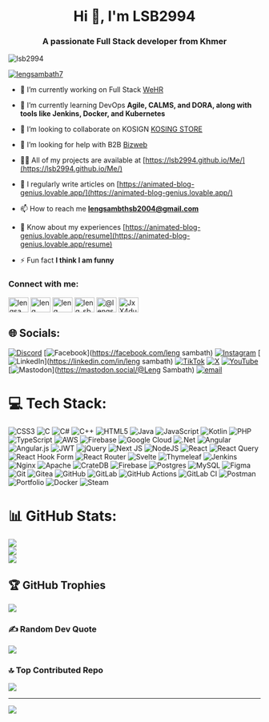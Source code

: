<h1 align="center">Hi 👋, I'm LSB2994</h1>
<h3 align="center">A passionate Full Stack developer from Khmer</h3>

<p align="left"> <img src="https://komarev.com/ghpvc/?username=lsb2994&label=Profile%20views&color=0e75b6&style=flat" alt="lsb2994" /> </p>

<p align="left"> <a href="https://twitter.com/lengsambath7" target="blank"><img src="https://img.shields.io/twitter/follow/lengsambath7?logo=twitter&style=for-the-badge" alt="lengsambath7" /></a> </p>

- 🔭 I’m currently working on Full Stack [WeHR](https://github.com/WeHRMS/bizweb_hrms_api.git)

- 🌱 I’m currently learning DevOps **Agile, CALMS, and DORA, along with tools like Jenkins, Docker, and Kubernetes**

- 👯 I’m looking to collaborate on KOSIGN [KOSING STORE](http://gitea.smart.webcash.co.kr/Cambodia_ANDROID/AOS_KosignStore4.0.git)

- 🤝 I’m looking for help with B2B [Bizweb](https://github.com/KosignHub/bizweb_lms.git)

- 👨‍💻 All of my projects are available at [https://lsb2994.github.io/Me/](https://lsb2994.github.io/Me/)

- 📝 I regularly write articles on [https://animated-blog-genius.lovable.app/](https://animated-blog-genius.lovable.app/)

- 📫 How to reach me **lengsambthsb2004@gmail.com**

- 📄 Know about my experiences [https://animated-blog-genius.lovable.app/resume](https://animated-blog-genius.lovable.app/resume)

- ⚡ Fun fact **I think I am funny**

<h3 align="left">Connect with me:</h3>
<p align="left">
<a href="https://twitter.com/lengsambath7" target="blank"><img align="center" src="https://raw.githubusercontent.com/rahuldkjain/github-profile-readme-generator/master/src/images/icons/Social/twitter.svg" alt="lengsambath7" height="30" width="40" /></a>
<a href="https://linkedin.com/in/leng sambath" target="blank"><img align="center" src="https://raw.githubusercontent.com/rahuldkjain/github-profile-readme-generator/master/src/images/icons/Social/linked-in-alt.svg" alt="leng sambath" height="30" width="40" /></a>
<a href="https://fb.com/leng sambath" target="blank"><img align="center" src="https://raw.githubusercontent.com/rahuldkjain/github-profile-readme-generator/master/src/images/icons/Social/facebook.svg" alt="leng sambath" height="30" width="40" /></a>
<a href="https://instagram.com/leng_sb_official" target="blank"><img align="center" src="https://raw.githubusercontent.com/rahuldkjain/github-profile-readme-generator/master/src/images/icons/Social/instagram.svg" alt="leng_sb_official" height="30" width="40" /></a>
<a href="https://www.youtube.com/c/@lengsambath8297" target="blank"><img align="center" src="https://raw.githubusercontent.com/rahuldkjain/github-profile-readme-generator/master/src/images/icons/Social/youtube.svg" alt="@lengsambath8297" height="30" width="40" /></a>
<a href="https://discord.gg/JxX4dubT" target="blank"><img align="center" src="https://raw.githubusercontent.com/rahuldkjain/github-profile-readme-generator/master/src/images/icons/Social/discord.svg" alt="JxX4dubT" height="30" width="40" /></a>
</p>


## 🌐 Socials:
[![Discord](https://img.shields.io/badge/Discord-%237289DA.svg?logo=discord&logoColor=white)](https://discord.gg/JxX4dubT) [![Facebook](https://img.shields.io/badge/Facebook-%231877F2.svg?logo=Facebook&logoColor=white)](https://facebook.com/leng sambath) [![Instagram](https://img.shields.io/badge/Instagram-%23E4405F.svg?logo=Instagram&logoColor=white)](https://instagram.com/leng_sb_official) [![LinkedIn](https://img.shields.io/badge/LinkedIn-%230077B5.svg?logo=linkedin&logoColor=white)](https://linkedin.com/in/leng sambath) [![TikTok](https://img.shields.io/badge/TikTok-%23000000.svg?logo=TikTok&logoColor=white)](https://tiktok.com/@leng.sambath5) [![X](https://img.shields.io/badge/X-black.svg?logo=X&logoColor=white)](https://x.com/lengsambath7) [![YouTube](https://img.shields.io/badge/YouTube-%23FF0000.svg?logo=YouTube&logoColor=white)](https://youtube.com/@@lengsambath8297) [![Mastodon](https://img.shields.io/badge/-MASTODON-%232B90D9?logo=mastodon&logoColor=white)](https://mastodon.social/@Leng Sambath) [![email](https://img.shields.io/badge/Email-D14836?logo=gmail&logoColor=white)](mailto:lengsambthsb2004@gmail.com) 

# 💻 Tech Stack:
![CSS3](https://img.shields.io/badge/css3-%231572B6.svg?style=for-the-badge&logo=css3&logoColor=white) ![C](https://img.shields.io/badge/c-%2300599C.svg?style=for-the-badge&logo=c&logoColor=white) ![C#](https://img.shields.io/badge/c%23-%23239120.svg?style=for-the-badge&logo=csharp&logoColor=white) ![C++](https://img.shields.io/badge/c++-%2300599C.svg?style=for-the-badge&logo=c%2B%2B&logoColor=white) ![HTML5](https://img.shields.io/badge/html5-%23E34F26.svg?style=for-the-badge&logo=html5&logoColor=white) ![Java](https://img.shields.io/badge/java-%23ED8B00.svg?style=for-the-badge&logo=openjdk&logoColor=white) ![JavaScript](https://img.shields.io/badge/javascript-%23323330.svg?style=for-the-badge&logo=javascript&logoColor=%23F7DF1E) ![Kotlin](https://img.shields.io/badge/kotlin-%237F52FF.svg?style=for-the-badge&logo=kotlin&logoColor=white) ![PHP](https://img.shields.io/badge/php-%23777BB4.svg?style=for-the-badge&logo=php&logoColor=white) ![TypeScript](https://img.shields.io/badge/typescript-%23007ACC.svg?style=for-the-badge&logo=typescript&logoColor=white) ![AWS](https://img.shields.io/badge/AWS-%23FF9900.svg?style=for-the-badge&logo=amazon-aws&logoColor=white) ![Firebase](https://img.shields.io/badge/firebase-%23039BE5.svg?style=for-the-badge&logo=firebase) ![Google Cloud](https://img.shields.io/badge/GoogleCloud-%234285F4.svg?style=for-the-badge&logo=google-cloud&logoColor=white) ![.Net](https://img.shields.io/badge/.NET-5C2D91?style=for-the-badge&logo=.net&logoColor=white) ![Angular](https://img.shields.io/badge/angular-%23DD0031.svg?style=for-the-badge&logo=angular&logoColor=white) ![Angular.js](https://img.shields.io/badge/angular.js-%23E23237.svg?style=for-the-badge&logo=angularjs&logoColor=white) ![JWT](https://img.shields.io/badge/JWT-black?style=for-the-badge&logo=JSON%20web%20tokens) ![jQuery](https://img.shields.io/badge/jquery-%230769AD.svg?style=for-the-badge&logo=jquery&logoColor=white) ![Next JS](https://img.shields.io/badge/Next-black?style=for-the-badge&logo=next.js&logoColor=white) ![NodeJS](https://img.shields.io/badge/node.js-6DA55F?style=for-the-badge&logo=node.js&logoColor=white) ![React](https://img.shields.io/badge/react-%2320232a.svg?style=for-the-badge&logo=react&logoColor=%2361DAFB) ![React Query](https://img.shields.io/badge/-React%20Query-FF4154?style=for-the-badge&logo=react%20query&logoColor=white) ![React Hook Form](https://img.shields.io/badge/React%20Hook%20Form-%23EC5990.svg?style=for-the-badge&logo=reacthookform&logoColor=white) ![React Router](https://img.shields.io/badge/React_Router-CA4245?style=for-the-badge&logo=react-router&logoColor=white) ![Svelte](https://img.shields.io/badge/svelte-%23f1413d.svg?style=for-the-badge&logo=svelte&logoColor=white) ![Thymeleaf](https://img.shields.io/badge/Thymeleaf-%23005C0F.svg?style=for-the-badge&logo=Thymeleaf&logoColor=white) ![Jenkins](https://img.shields.io/badge/jenkins-%232C5263.svg?style=for-the-badge&logo=jenkins&logoColor=white) ![Nginx](https://img.shields.io/badge/nginx-%23009639.svg?style=for-the-badge&logo=nginx&logoColor=white) ![Apache](https://img.shields.io/badge/apache-%23D42029.svg?style=for-the-badge&logo=apache&logoColor=white) ![CrateDB](https://img.shields.io/badge/CrateDB-009DC7?style=for-the-badge&logo=CrateDB&logoColor=white) ![Firebase](https://img.shields.io/badge/firebase-a08021?style=for-the-badge&logo=firebase&logoColor=ffcd34) ![Postgres](https://img.shields.io/badge/postgres-%23316192.svg?style=for-the-badge&logo=postgresql&logoColor=white) ![MySQL](https://img.shields.io/badge/mysql-4479A1.svg?style=for-the-badge&logo=mysql&logoColor=white) ![Figma](https://img.shields.io/badge/figma-%23F24E1E.svg?style=for-the-badge&logo=figma&logoColor=white) ![Git](https://img.shields.io/badge/git-%23F05033.svg?style=for-the-badge&logo=git&logoColor=white) ![Gitea](https://img.shields.io/badge/Gitea-34495E?style=for-the-badge&logo=gitea&logoColor=5D9425) ![GitHub](https://img.shields.io/badge/github-%23121011.svg?style=for-the-badge&logo=github&logoColor=white) ![GitLab](https://img.shields.io/badge/gitlab-%23181717.svg?style=for-the-badge&logo=gitlab&logoColor=white) ![GitHub Actions](https://img.shields.io/badge/github%20actions-%232671E5.svg?style=for-the-badge&logo=githubactions&logoColor=white) ![GitLab CI](https://img.shields.io/badge/gitlab%20CI-%23181717.svg?style=for-the-badge&logo=gitlab&logoColor=white) ![Postman](https://img.shields.io/badge/Postman-FF6C37?style=for-the-badge&logo=postman&logoColor=white) ![Portfolio](https://img.shields.io/badge/Portfolio-%23000000.svg?style=for-the-badge&logo=firefox&logoColor=#FF7139) ![Docker](https://img.shields.io/badge/docker-%230db7ed.svg?style=for-the-badge&logo=docker&logoColor=white) ![Steam](https://img.shields.io/badge/steam-%23000000.svg?style=for-the-badge&logo=steam&logoColor=white)
# 📊 GitHub Stats:
![](https://github-readme-stats.vercel.app/api?username=LSB2994&theme=dark&hide_border=false&include_all_commits=true&count_private=true)<br/>
![](https://nirzak-streak-stats.vercel.app/?user=LSB2994&theme=dark&hide_border=false)<br/>
![](https://github-readme-stats.vercel.app/api/top-langs/?username=LSB2994&theme=dark&hide_border=false&include_all_commits=true&count_private=true&layout=compact)

## 🏆 GitHub Trophies
![](https://github-profile-trophy.vercel.app/?username=LSB2994&theme=radical&no-frame=false&no-bg=false&margin-w=4)

### ✍️ Random Dev Quote
![](https://quotes-github-readme.vercel.app/api?type=horizontal&theme=radical)

### 🔝 Top Contributed Repo
![](https://github-contributor-stats.vercel.app/api?username=LSB2994&limit=5&theme=dark&combine_all_yearly_contributions=true)

---
[![](https://visitcount.itsvg.in/api?id=LSB2994&icon=0&color=0)](https://visitcount.itsvg.in)

<!-- Proudly created with GPRM ( https://gprm.itsvg.in ) -->
